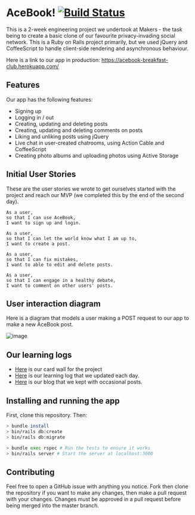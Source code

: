 # AceBook!  [![Build Status](https://travis-ci.org/chloeverity/acebook-breakfast-club.svg?branch=master)](https://travis-ci.org/chloeverity/acebook-breakfast-club)

This is a 2-week engineering project we undertook at Makers - the task being to create a basic clone of our favourite privacy-invading social network. This is a Ruby on Rails project primarily, but we used jQuery and CoffeeScript to handle client-side rendering and asynchronous behaviour. 

Here is a link to our app in production: https://acebook-breakfast-club.herokuapp.com/

## Features

Our app has the following features: 
 - Signing up
 - Logging in / out
 - Creating, updating and deleting posts
 - Creating, updating and deleting comments on posts
 - Liking and unliking posts using jQuery
 - Live chat in user-created chatrooms, using Action Cable and CoffeeScript
 - Creating photo albums and uploading photos using Active Storage

## Initial User Stories

These are the user stories we wrote to get ourselves started with the project and reach our MVP (we completed this by the end of the second day).

`````
As a user,
so that I can use AceBook,
I want to sign up and login.

As a user,
so that I can let the world know what I am up to,
I want to create a post.

As a user,
so that I can fix mistakes,
I want to able to edit and delete posts.

As a user,
so that I can engage in a healthy debate,
I want to comment on other users' posts.

``````

## User interaction diagram

Here is a diagram that models a user making a POST request to our app to make a new AceBook post.

![image](https://i.imgur.com/gzqKsEr.png)

## Our learning logs
- [Here](https://waffle.io/chloeverity/acebook-breakfast-club) is our card wall for the project
- [Here](https://github.com/chloeverity/acebook-breakfast-club/wiki) is our learning log that we updated each day.
- [Here](https://medium.com/the-breakfast-club-acebook-blog) is our blog that we kept with occasional posts.

## Installing and running the app

First, clone this repository. Then:

```bash
> bundle install
> bin/rails db:create
> bin/rails db:migrate

> bundle exec rspec # Run the tests to ensure it works
> bin/rails server # Start the server at localhost:3000
```

## Contributing

Feel free to open a GitHub issue with anything you notice. Fork then clone the repository if you want to make any changes, then make a pull request with your changes. Changes must be approved in a pull request before being merged into the master branch.
